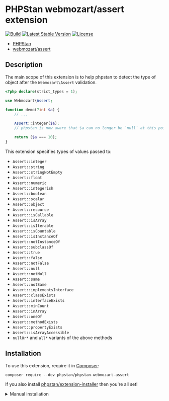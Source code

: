 # PHPStan webmozart/assert extension

[![Build](https://github.com/phpstan/phpstan-webmozart-assert/workflows/Build/badge.svg)](https://github.com/phpstan/phpstan-webmozart-assert/actions)
[![Latest Stable Version](https://poser.pugx.org/phpstan/phpstan-webmozart-assert/v/stable)](https://packagist.org/packages/phpstan/phpstan-webmozart-assert)
[![License](https://poser.pugx.org/phpstan/phpstan-webmozart-assert/license)](https://packagist.org/packages/phpstan/phpstan-webmozart-assert)

* [PHPStan](https://phpstan.org/)
* [webmozart/assert](https://github.com/webmozart/assert)

## Description

The main scope of this extension is to help phpstan to detect the type of object after the `Webmozart\Assert` validation.

```php
<?php declare(strict_types = 1);

use Webmozart\Assert;

function demo(?int $a) {
	// ...

	Assert::integer($a);
	// phpstan is now aware that $a can no longer be `null` at this point

	return ($a === 10);
}
```

This extension specifies types of values passed to:

* `Assert::integer`
* `Assert::string`
* `Assert::stringNotEmpty`
* `Assert::float`
* `Assert::numeric`
* `Assert::integerish`
* `Assert::boolean`
* `Assert::scalar`
* `Assert::object`
* `Assert::resource`
* `Assert::isCallable`
* `Assert::isArray`
* `Assert::isIterable`
* `Assert::isCountable`
* `Assert::isInstanceOf`
* `Assert::notInstanceOf`
* `Assert::subclassOf`
* `Assert::true`
* `Assert::false`
* `Assert::notFalse`
* `Assert::null`
* `Assert::notNull`
* `Assert::same`
* `Assert::notSame`
* `Assert::implementsInterface`
* `Assert::classExists`
* `Assert::interfaceExists`
* `Assert::minCount`
* `Assert::inArray`
* `Assert::oneOf`
* `Assert::methodExists`
* `Assert::propertyExists`
* `Assert::isArrayAccessible`
* `nullOr*` and `all*` variants of the above methods


## Installation

To use this extension, require it in [Composer](https://getcomposer.org/):

```
composer require --dev phpstan/phpstan-webmozart-assert
```

If you also install [phpstan/extension-installer](https://github.com/phpstan/extension-installer) then you're all set!

<details>
  <summary>Manual installation</summary>

If you don't want to use `phpstan/extension-installer`, include extension.neon in your project's PHPStan config:

```
includes:
    - vendor/phpstan/phpstan-webmozart-assert/extension.neon
```
</details>
